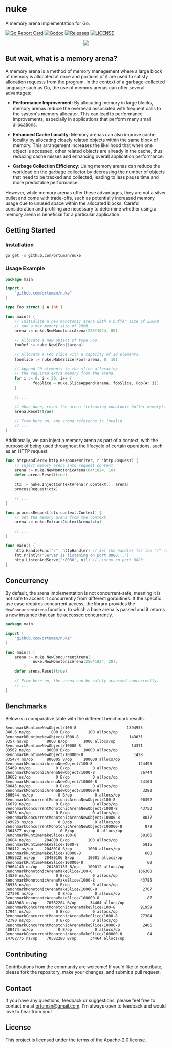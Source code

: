 # nuke

A memory arena implementation for Go.

[![Go Report Card](https://goreportcard.com/badge/github.com/ortuman/nuke?style=flat-square)](https://goreportcard.com/report/github.com/ortuman/nuke)
[![Godoc](http://img.shields.io/badge/go-documentation-blue.svg?style=flat-square)](https://godoc.org/github.com/ortuman/nuke)
[![Releases](https://img.shields.io/github/release/ortuman/nuke/all.svg?style=flat-square)](https://github.com/ortuman/nuke/releases)
[![LICENSE](https://img.shields.io/github/license/ortuman/nuke.svg?style=flat-square)](https://github.com/ortuman/nuke/blob/master/LICENSE)

<div align="center">
    <a href="#">
      <img src="./logo/logo-0.png">
    </a>
</div>

## But wait, what is a memory arena?

A memory arena is a method of memory management where a large block of memory is allocated at once and portions of it are used to satisfy allocation requests from the program. In the context of a garbage-collected language such as Go, the use of memory arenas can offer several advantages:

* **Performance Improvement**: By allocating memory in large blocks, memory arenas reduce the overhead associated with frequent calls to the system's memory allocator. This can lead to performance improvements, especially in applications that perform many small allocations.

* **Enhanced Cache Locality**: Memory arenas can also improve cache locality by allocating closely related objects within the same block of memory. This arrangement increases the likelihood that when one object is accessed, other related objects are already in the cache, thus reducing cache misses and enhancing overall application performance.

* **Garbage Collection Efficiency**: Using memory arenas can reduce the workload on the garbage collector by decreasing the number of objects that need to be tracked and collected, leading to less pause time and more predictable performance.

However, while memory arenas offer these advantages, they are not a silver bullet and come with trade-offs, such as potentially increased memory usage due to unused space within the allocated blocks. Careful consideration and profiling are necessary to determine whether using a memory arena is beneficial for a particular application.

## Getting Started

### Installation

```sh
go get -u github.com/ortuman/nuke
```

### Usage Example

```go
package main

import (
	"github.com/ortuman/nuke"
)

type Foo struct { A int }

func main() {
	// Initialize a new monotonic arena with a buffer size of 256KB 
	// and a max memory size of 20MB.
	arena := nuke.NewMonotonicArena(256*1024, 80)
	
	// Allocate a new object of type Foo.
	fooRef := nuke.New[Foo](arena)
	
	// Allocate a Foo slice with a capacity of 10 elements.
	fooSlice := nuke.MakeSlice[Foo](arena, 0, 10)
	
	// Append 20 elements to the slice allocating 
	// the required extra memory from the arena.
	for i := 0; i < 20; i++ {
            fooSlice = nuke.SliceAppend(arena, fooSlice, Foo{A: i})
	}
	
	// ...

	// When done, reset the arena (releasing monotonic buffer memory).
	arena.Reset(true)
	
	// From here on, any arena reference is invalid.
	// ...
}
```

Additionally, we can inject a memory arena as part of a context, with the purpose of being used throughout the lifecycle of certain operations, such as an HTTP request.

```go
func httpHandler(w http.ResponseWriter, r *http.Request) {
    // Inject memory arena into request context.
    arena := nuke.NewMonotonicArena(64*1024, 10)
    defer arena.Reset(true)
	
    ctx := nuke.InjectContextArena(r.Context(), arena)
    processRequest(ctx)
    
    // ...
}

func processRequest(ctx context.Context) {
    // Get the memory arena from the context.
    arena := nuke.ExtractContextArena(ctx)
	
    // ...
}

func main() {
    http.HandleFunc("/", httpHandler) // Set the handler for the "/" route
    fmt.Println("Server is listening on port 8080...")
    http.ListenAndServe(":8080", nil) // Listen on port 8080
}
```

## Concurrency

By default, the arena implementation is not concurrent-safe, meaning it is not safe to access it concurrently from different goroutines. If the specific use case requires concurrent access, the library provides the `NewConcurrentArena` function, to which a base arena is passed and it returns a new instance that can be accessed concurrently.

```go
package main

import (
	"github.com/ortuman/nuke"
)

func main() {
	arena := nuke.NewConcurrentArena(
            nuke.NewMonotonicArena(256*1024, 20),
        )
	defer arena.Reset(true)
	
	// From here on, the arena can be safely accessed concurrently.
	// ...
}
```

## Benchmarks

Below is a comparative table with the different benchmark results.

```
BenchmarkRuntimeNewObject/100-8           	         1394955	     846.6 ns/op	     800 B/op	     100 allocs/op
BenchmarkRuntimeNewObject/1000-8          	          143031	      8357 ns/op	    8000 B/op	    1000 allocs/op
BenchmarkRuntimeNewObject/10000-8         	           14371	     83562 ns/op	   80000 B/op	   10000 allocs/op
BenchmarkRuntimeNewObject/100000-8        	            1428	    835474 ns/op	  800005 B/op	  100000 allocs/op
BenchmarkMonotonicArenaNewObject/100-8         	          124495	     15469 ns/op	       0 B/op	       0 allocs/op
BenchmarkMonotonicArenaNewObject/1000-8        	           76744	     19602 ns/op	       0 B/op	       0 allocs/op
BenchmarkMonotonicArenaNewObject/10000-8       	           24104	     50845 ns/op	       0 B/op	       0 allocs/op
BenchmarkMonotonicArenaNewObject/100000-8      	            3282	    366044 ns/op	       0 B/op	       0 allocs/op
BenchmarkConcurrentMonotonicArenaNewObject/100-8           90392	     16679 ns/op	       0 B/op	       0 allocs/op
BenchmarkConcurrentMonotonicArenaNewObject/1000-8          43753	     29823 ns/op	       0 B/op	       0 allocs/op
BenchmarkConcurrentMonotonicArenaNewObject/10000-8          8037	    149923 ns/op	       0 B/op	       0 allocs/op
BenchmarkConcurrentMonotonicArenaNewObject/100000-8          879	   1364377 ns/op	       0 B/op	       0 allocs/op
BenchmarkRuntimeMakeSlice/100-8                     	   58166	     19684 ns/op	  204800 B/op	     100 allocs/op
BenchmarkRuntimeMakeSlice/1000-8                    	    5916	    196412 ns/op	 2048010 B/op	    1000 allocs/op
BenchmarkRuntimeMakeSlice/10000-8                   	     600	   1965622 ns/op	20480106 B/op	   10001 allocs/op
BenchmarkRuntimeMakeSlice/100000-8                  	      60	  19664140 ns/op	204801155 B/op	  100012 allocs/op
BenchmarkMonotonicArenaMakeSlice/100-8                    166300	     14520 ns/op	       0 B/op	       0 allocs/op
BenchmarkMonotonicArenaMakeSlice/1000-8                    43785	     36938 ns/op	       0 B/op	       0 allocs/op
BenchmarkMonotonicArenaMakeSlice/10000-8                    2707	    427398 ns/op	       0 B/op	       0 allocs/op
BenchmarkMonotonicArenaMakeSlice/100000-8                     87	  14048963 ns/op	70582284 B/op	   34464 allocs/op
BenchmarkConcurrentMonotonicArenaMakeSlice/100-8           91959	     17944 ns/op	       0 B/op	       0 allocs/op
BenchmarkConcurrentMonotonicArenaMakeSlice/1000-8          27384	     42790 ns/op	       0 B/op	       0 allocs/op
BenchmarkConcurrentMonotonicArenaMakeSlice/10000-8          2406	    480474 ns/op	       0 B/op	       0 allocs/op
BenchmarkConcurrentMonotonicArenaMakeSlice/100000-8           84	  14702775 ns/op	70582280 B/op	   34464 allocs/op
```

## Contributing

Contributions from the community are welcome! If you'd like to contribute, please fork the repository, make your changes, and submit a pull request.

## Contact
If you have any questions, feedback or suggestions, please feel free to contact me at ortuman@gmail.com. I'm always open to feedback and would love to hear from you!

## License

This project is licensed under the terms of the Apache-2.0 license.